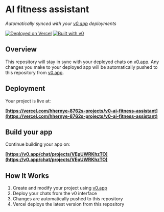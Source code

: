 # AI fitness assistant

*Automatically synced with your [v0.app](https://v0.app) deployments*

[![Deployed on Vercel](https://img.shields.io/badge/Deployed%20on-Vercel-black?style=for-the-badge&logo=vercel)](https://vercel.com/hhernye-8762s-projects/v0-ai-fitness-assistant)
[![Built with v0](https://img.shields.io/badge/Built%20with-v0.app-black?style=for-the-badge)](https://v0.app/chat/projects/VEpUWRKhzTO)

## Overview

This repository will stay in sync with your deployed chats on [v0.app](https://v0.app).
Any changes you make to your deployed app will be automatically pushed to this repository from [v0.app](https://v0.app).

## Deployment

Your project is live at:

**[https://vercel.com/hhernye-8762s-projects/v0-ai-fitness-assistant](https://vercel.com/hhernye-8762s-projects/v0-ai-fitness-assistant)**

## Build your app

Continue building your app on:

**[https://v0.app/chat/projects/VEpUWRKhzTO](https://v0.app/chat/projects/VEpUWRKhzTO)**

## How It Works

1. Create and modify your project using [v0.app](https://v0.app)
2. Deploy your chats from the v0 interface
3. Changes are automatically pushed to this repository
4. Vercel deploys the latest version from this repository
